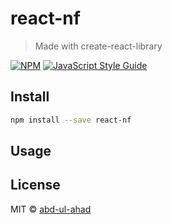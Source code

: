 # react-nf

> Made with create-react-library

[![NPM](https://img.shields.io/npm/v/react-nf.svg)](https://www.npmjs.com/package/react-nf) [![JavaScript Style Guide](https://img.shields.io/badge/code_style-standard-brightgreen.svg)](https://standardjs.com)

## Install

```bash
npm install --save react-nf
```

## Usage



## License

MIT © [abd-ul-ahad](https://github.com/abd-ul-ahad)
